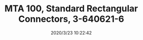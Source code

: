 ﻿---
layout: post 
title: MTA 100, Standard Rectangular Connectors, 3-640621-6
tags: TE MTA156
categories: wire-harness
overview: IDT, IDC, MTA 100, Standard Rectangular Connectors, Connector, Receptacle, With Mating Retention, Locking Ramp Mating Retention Type
series: MTA156
part_number: 
thumb_img: static/202003/301-thumb-20200323182325.jpg
image: static/202003/301-20200323182325.jpg
date: 2020/3/23 10:22:42
---



